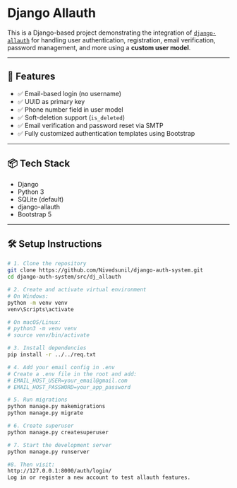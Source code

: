 # Django Allauth

This is a Django-based project demonstrating the integration of [`django-allauth`](https://github.com/pennersr/django-allauth) for handling user authentication, registration, email verification, password management, and more using a **custom user model**.

---

## 🚀 Features

- ✅ Email-based login (no username)
- ✅ UUID as primary key
- ✅ Phone number field in user model
- ✅ Soft-deletion support (`is_deleted`)
- ✅ Email verification and password reset via SMTP
- ✅ Fully customized authentication templates using Bootstrap

---

## 📦 Tech Stack

- Django
- Python 3
- SQLite (default)
- django-allauth
- Bootstrap 5

---

## 🛠️ Setup Instructions

```bash
# 1. Clone the repository
git clone https://github.com/Nivedsunil/django-auth-system.git
cd django-auth-system/src/dj_allauth

# 2. Create and activate virtual environment
# On Windows:
python -m venv venv
venv\Scripts\activate

# On macOS/Linux:
# python3 -m venv venv
# source venv/bin/activate

# 3. Install dependencies
pip install -r ../../req.txt

# 4. Add your email config in .env
# Create a .env file in the root and add:
# EMAIL_HOST_USER=your_email@gmail.com
# EMAIL_HOST_PASSWORD=your_app_password

# 5. Run migrations
python manage.py makemigrations
python manage.py migrate

# 6. Create superuser
python manage.py createsuperuser

# 7. Start the development server
python manage.py runserver

#8. Then visit:
http://127.0.0.1:8000/auth/login/
Log in or register a new account to test allauth features.
